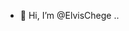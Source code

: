 - 👋 Hi, I’m @ElvisChege
..

<!---
ElvisChege/about is a ✨ special ✨ repository because its `README.md` (this file) appears on your GitHub profile.
You can click the Preview link to take a look at your changes.
--->
